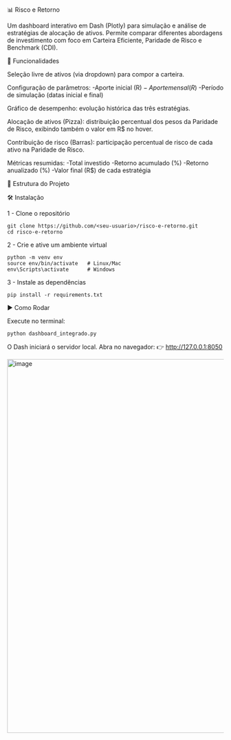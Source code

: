 📊 Risco e Retorno

Um dashboard interativo em Dash (Plotly) para simulação e análise de estratégias de alocação de ativos.
Permite comparar diferentes abordagens de investimento com foco em Carteira Eficiente, Paridade de Risco e Benchmark (CDI).

🚀 Funcionalidades

Seleção livre de ativos (via dropdown) para compor a carteira.

Configuração de parâmetros:
-Aporte inicial (R$)
-Aporte mensal (R$)
-Período de simulação (datas inicial e final)

Gráfico de desempenho: evolução histórica das três estratégias.

Alocação de ativos (Pizza): distribuição percentual dos pesos da Paridade de Risco, exibindo também o valor em R$ no hover.

Contribuição de risco (Barras): participação percentual de risco de cada ativo na Paridade de Risco.

Métricas resumidas:
    -Total investido
    -Retorno acumulado (%)
    -Retorno anualizado (%)
    -Valor final (R$) de cada estratégia

📂 Estrutura do Projeto


🛠️ Instalação

1 - Clone o repositório

    git clone https://github.com/<seu-usuario>/risco-e-retorno.git
    cd risco-e-retorno

2 - Crie e ative um ambiente virtual 

    python -m venv env
    source env/bin/activate   # Linux/Mac
    env\Scripts\activate      # Windows

3 - Instale as dependências

    pip install -r requirements.txt

▶️ Como Rodar

Execute no terminal:

    python dashboard_integrado.py
    
O Dash iniciará o servidor local.
Abra no navegador: 👉 http://127.0.0.1:8050

<img width="1846" height="868" alt="image" src="https://github.com/user-attachments/assets/cd6b9325-e82a-49e1-9426-65537a5288c8" />

